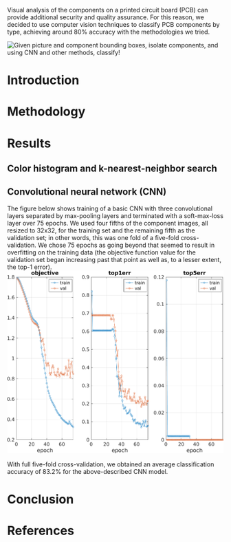 Visual analysis of the components on a printed circuit board (PCB) can provide
additional security and quality assurance. For this reason, we decided to use
computer vision techniques to classify PCB components by type, achieving around
80% accuracy with the methodologies we tried.

![Given picture and component bounding boxes, isolate components, and using CNN
and other methods, classify!](figures/teaser.png)

# Introduction

# Methodology

# Results

## Color histogram and k-nearest-neighbor search

## Convolutional neural network (CNN)
The figure below shows training of a basic CNN with three convolutional layers
separated by max-pooling layers and terminated with a soft-max-loss layer over
75 epochs. We used four fifths of the component images, all resized to 32x32,
for the training set and the remaining fifth as the validation set;
in other words, this was one fold of a five-fold cross-validation.
We chose 75 epochs as going beyond that seemed to result in overfitting on the
training data (the objective function value for the validation set began
increasing past that point as well as, to a lesser extent, the top-1 error).
![Training epochs](figures/cnn_train.png)

With full five-fold cross-validation, we obtained an average classification
accuracy of 83.2% for the above-described CNN model.

# Conclusion

# References
